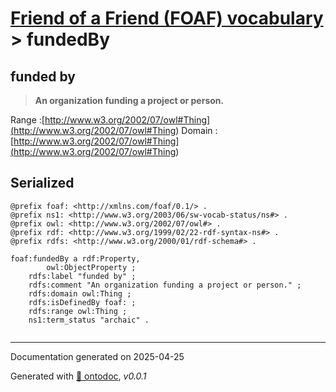 # [Friend of a Friend (FOAF) vocabulary](../homepage.md) > fundedBy

## funded by

> **An organization funding a project or person.**

Range :[http://www.w3.org/2002/07/owl#Thing](<http://www.w3.org/2002/07/owl#Thing>)
Domain :[http://www.w3.org/2002/07/owl#Thing](<http://www.w3.org/2002/07/owl#Thing>)

## Serialized

```ttl
@prefix foaf: <http://xmlns.com/foaf/0.1/> .
@prefix ns1: <http://www.w3.org/2003/06/sw-vocab-status/ns#> .
@prefix owl: <http://www.w3.org/2002/07/owl#> .
@prefix rdf: <http://www.w3.org/1999/02/22-rdf-syntax-ns#> .
@prefix rdfs: <http://www.w3.org/2000/01/rdf-schema#> .

foaf:fundedBy a rdf:Property,
        owl:ObjectProperty ;
    rdfs:label "funded by" ;
    rdfs:comment "An organization funding a project or person." ;
    rdfs:domain owl:Thing ;
    rdfs:isDefinedBy foaf: ;
    rdfs:range owl:Thing ;
    ns1:term_status "archaic" .


```

---

Documentation generated on 2025-04-25

Generated with [📑 ontodoc](https://github.com/StephaneBranly/ontodoc), *v0.0.1*